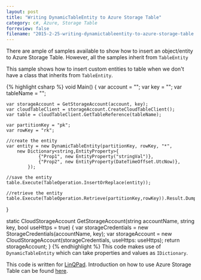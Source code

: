 ```yaml
---
layout: post
title: "Writing DynamicTableEntity to Azure Storage Table"
category: c#, Azure, Storage Table
forreview: false
filename: "2015-2-25-writing-dynamictableentity-to-azure-storage-table.md"
---
```


There are ample of samples available to show how to insert an object/entity to Azure Storage Table. However, all the samples inherit from `TableEntity`

This sample shows how to insert custom entities to table when we don't have a class that inherits from `TableEntity`.

{% highlight csharp %}
void Main()
{
	var account = "";
	var key = "";
	var tableName = "";

    var storageAccount = GetStorageAccount(account, key);
	var cloudTableClient = storageAccount.CreateCloudTableClient();
	var table = cloudTableClient.GetTableReference(tableName);
	
	var partitionKey = "pk";
	var rowKey = "rk";
	
	//create the entity
	var entity = new DynamicTableEntity(partitionKey, rowKey, "*", 
		new Dictionary<string,EntityProperty>{
				{"Prop1", new EntityProperty("stringVal")},
				{"Prop2", new EntityProperty(DateTimeOffset.UtcNow)},
			});
	
	//save the entity
	table.Execute(TableOperation.InsertOrReplace(entity));
	
	//retrieve the entity
	table.Execute(TableOperation.Retrieve(partitionKey,rowKey)).Result.Dump();
}

static CloudStorageAccount GetStorageAccount(string accountName, string key, bool useHttps = true)
{
	var storageCredentials = new StorageCredentials(accountName, key);
	var storageAccount = new CloudStorageAccount(storageCredentials, useHttps: useHttps);
	return storageAccount;
}
{% endhighlight %}
This code makes use of `DynamicTableEntity` which can take properties and values as `IDictionary`.

This code is written for [LinQPad][2]. Introduction on how to use Azure Storage Table can be found [here][2].

[1]:http://www.linqpad.net/
[2]:http://azure.microsoft.com/en-us/documentation/articles/storage-dotnet-how-to-use-tables/
